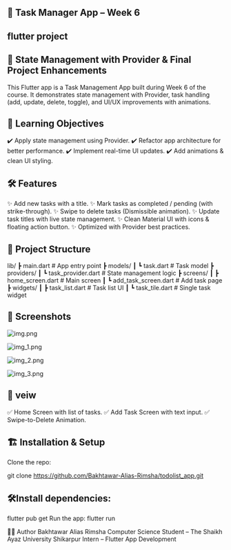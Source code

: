 ## 📝 Task Manager App – Week 6 
##  flutter project

## 🚀 State Management with Provider & Final Project Enhancements

This Flutter app is a Task Management App built during Week 6 of the course.
It demonstrates state management with Provider, task handling (add, update, delete, toggle), and UI/UX improvements with animations.

## 🎯 Learning Objectives

✔️ Apply state management using Provider.
✔️ Refactor app architecture for better performance.
✔️ Implement real-time UI updates.
✔️ Add animations & clean UI styling.

## 🛠️ Features

✨ Add new tasks with a title.
✨ Mark tasks as completed / pending (with strike-through).
✨ Swipe to delete tasks (Dismissible animation).
✨ Update task titles with live state management.
✨ Clean Material UI with icons & floating action button.
✨ Optimized with Provider best practices.

## 📂 Project Structure
lib/
┣ main.dart                # App entry point
┣ models/
┃   ┗ task.dart            # Task model
┣ providers/
┃   ┗ task_provider.dart   # State management logic
┣ screens/
┃   ┣ home_screen.dart     # Main screen
┃   ┗ add_task_screen.dart # Add task page
┣ widgets/
┃   ┣ task_list.dart       # Task list UI
┃   ┗ task_tile.dart       # Single task widget

## 📸 Screenshots 

![img.png](img.png)

![img_1.png](img_1.png)

![img_2.png](img_2.png)

![img_3.png](img_3.png)

## 🎯 veiw
✅ Home Screen with list of tasks.
✅ Add Task Screen with text input.
✅ Swipe-to-Delete Animation.

## 🏗️ Installation & Setup

Clone the repo:

git clone https://github.com/Bakhtawar-Alias-Rimsha/todolist_app.git


## 🛠Install dependencies:

flutter pub get
Run the app:
flutter run


👩‍💻 Author 
Bakhtawar Alias Rimsha Computer Science Student –  The Shaikh Ayaz University Shikarpur Intern – Flutter App Development 
